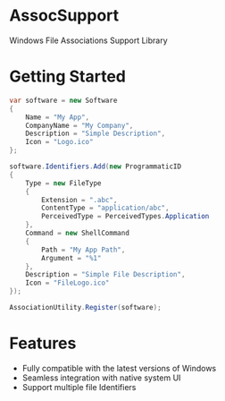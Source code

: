 # AssocSupport
Windows File Associations Support Library

# Getting Started
```csharp
var software = new Software
{
    Name = "My App",
    CompanyName = "My Company",
    Description = "Simple Description",
    Icon = "Logo.ico"
};

software.Identifiers.Add(new ProgrammaticID
{
    Type = new FileType
    {
        Extension = ".abc",
        ContentType = "application/abc",
        PerceivedType = PerceivedTypes.Application
    },
    Command = new ShellCommand
    {
        Path = "My App Path",
        Argument = "%1"
    },
    Description = "Simple File Description",
    Icon = "FileLogo.ico"
});

AssociationUtility.Register(software);
```

# Features
* Fully compatible with the latest versions of Windows
* Seamless integration with native system UI
* Support multiple file Identifiers
